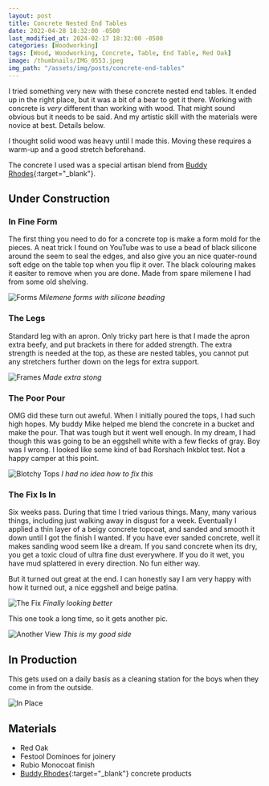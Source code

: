 ```yaml
---
layout: post
title: Concrete Nested End Tables
date: 2022-04-28 18:32:00 -0500
last_modified_at: 2024-02-17 18:32:00 -0500
categories: [Woodworking]
tags: [Wood, Woodworking, Concrete, Table, End Table, Red Oak]
image: /thumbnails/IMG_0553.jpeg
img_path: "/assets/img/posts/concrete-end-tables"
---
```


I tried something very new with these concrete nested end tables. It ended up in the right place, but it was a bit of a bear to get it there. Working with concrete is _very_ different than working with wood. That might sound obvious but it needs to be said. And my artistic skill with the materials were novice at best. Details below.

I thought solid wood was heavy until I made this. Moving these requires a warm-up and a good stretch beforehand.

The concrete I used was a special artisan blend from [Buddy Rhodes]{:target="\_blank"}.

## Under Construction

### In Fine Form

The first thing you need to do for a concrete top is make a form mold for the pieces. A neat trick I found on YouTube was to use a bead of black silicone around the seem to seal the edges, and also give you an nice quater-round soft edge on the table top when you flip it over. The black colouring makes it easiter to remove when you are done. Made from spare milemene I had from some old shelving.

![Forms][Forms]
_Milemene forms with silicone beading_

### The Legs

Standard leg with an apron. Only tricky part here is that I made the apron extra beefy, and put brackets in there for added strength. The extra strength is needed at the top, as these are nested tables, you cannot put any stretchers further down on the legs for extra support.

![Frames][Frames]
_Made extra stong_

### The Poor Pour

OMG did these turn out aweful. When I initially poured the tops, I had such high hopes. My buddy Mike helped me blend the concrete in a bucket and make the pour. That was tough but it went well enough. In my dream, I had though this was going to be an eggshell white with a few flecks of gray. Boy was I wrong. I looked like some kind of bad Rorshach Inkblot test. Not a happy camper at this point.

![Blotchy Tops][Blotchy Tops]
_I had no idea how to fix this_

### The Fix Is In

Six weeks pass. During that time I tried various things. Many, many various things, including just walking away in disgust for a week. Eventually I applied a thin layer of a beigy concrete topcoat, and sanded and smooth it down until I got the finish I wanted. If you have ever sanded concrete, well it makes sanding wood seem like a dream. If you sand concrete when its dry, you get a toxic cloud of ultra fine dust everywhere. If you do it wet, you have mud splattered in every direction. No fun either way.

But it turned out great at the end. I can honestly say I am very happy with how it turned out, a nice eggshell and beige patina.

![The Fix][The Fix]
_Finally looking better_

This one took a long time, so it gets another pic.

![Another View][Another View]
_This is my good side_

## In Production

This gets used on a daily basis as a cleaning station for the boys when they come in from the outside.

![In Place][In Place]

## Materials

- Red Oak
- Festool Dominoes for joinery
- Rubio Monocoat finish
- [Buddy Rhodes]{:target="\_blank"} concrete products

[Forms]: 20220420_174227.jpeg
[Frames]: 20220420_174306.jpeg
[Blotchy Tops]: 20220503_133849.jpeg
[The Fix]: 20220623_123043.jpeg
[Another View]: 20220623_123128.jpeg
[In Place]: IMG_0553.jpeg
[Buddy Rhodes]: https://www.buddyrhodes.com
